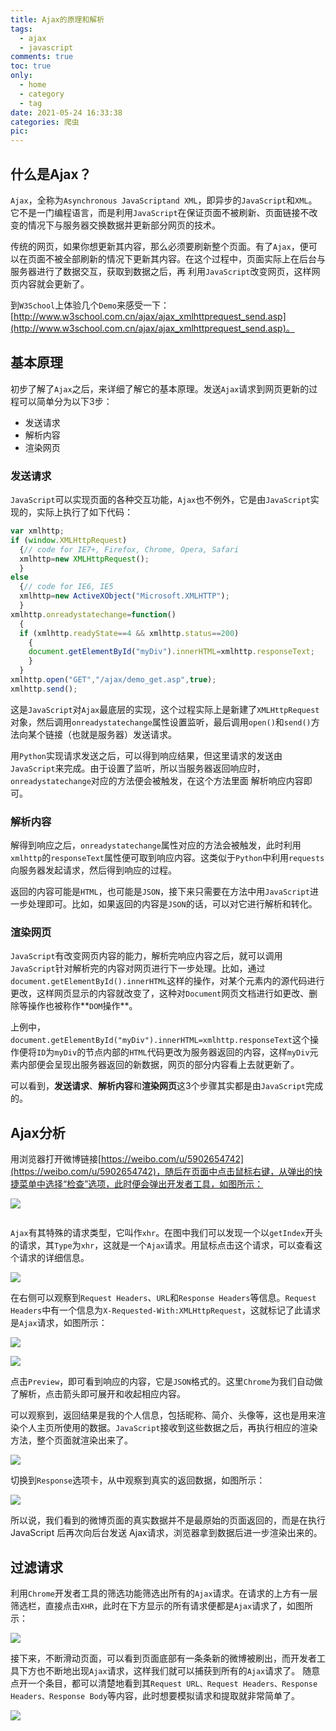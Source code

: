 ```yaml
---
title: Ajax的原理和解析
tags:
  - ajax
  - javascript
comments: true
toc: true
only:
  - home
  - category
  - tag
date: 2021-05-24 16:33:38
categories: 爬虫
pic:
---
```


## 什么是Ajax？

`Ajax`，全称为`Asynchronous JavaScriptand XML`，即异步的`JavaScript`和`XML`。它不是一门编程语言，而是利用`JavaScript`在保证页面不被刷新、页面链接不改变的情况下与服务器交换数据并更新部分网页的技术。

传统的网页，如果你想更新其内容，那么必须要刷新整个页面。有了`Ajax`，便可以在页面不被全部刷新的情况下更新其内容。在这个过程中，页面实际上在后台与服务器进行了数据交互，获取到数据之后，再 利用`JavaScript`改变网页，这样网页内容就会更新了。

到`W3School`上体验几个`Demo`来感受一下：[http://www.w3school.com.cn/ajax/ajax_xmlhttprequest_send.asp](http://www.w3school.com.cn/ajax/ajax_xmlhttprequest_send.asp)。

## 基本原理

初步了解了`Ajax`之后，来详细了解它的基本原理。发送`Ajax`请求到网页更新的过程可以简单分为以下3步：

- 发送请求
- 解析内容
- 渲染网页

### 发送请求

`JavaScript`可以实现页面的各种交互功能，`Ajax`也不例外，它是由`JavaScript`实现的，实际上执行了如下代码：

```javascript
var xmlhttp;
if (window.XMLHttpRequest)
  {// code for IE7+, Firefox, Chrome, Opera, Safari
  xmlhttp=new XMLHttpRequest();
  }
else
  {// code for IE6, IE5
  xmlhttp=new ActiveXObject("Microsoft.XMLHTTP");
  }
xmlhttp.onreadystatechange=function()
  {
  if (xmlhttp.readyState==4 && xmlhttp.status==200)
    {
    document.getElementById("myDiv").innerHTML=xmlhttp.responseText;
    }
  }
xmlhttp.open("GET","/ajax/demo_get.asp",true);
xmlhttp.send();
```

这是`JavaScript`对`Ajax`最底层的实现，这个过程实际上是新建了`XMLHttpRequest`对象，然后调用`onreadystatechange`属性设置监听，最后调用`open()`和`send()`方法向某个链接（也就是服务器）发送请求。

用`Python`实现请求发送之后，可以得到响应结果，但这里请求的发送由`JavaScript`来完成。由于设置了监听，所以当服务器返回响应时，`onreadystatechange`对应的方法便会被触发，在这个方法里面 解析响应内容即可。

### 解析内容

解得到响应之后，`onreadystatechange`属性对应的方法会被触发，此时利用`xmlhttp`的`responseText`属性便可取到响应内容。这类似于`Python`中利用`requests`向服务器发起请求，然后得到响应的过程。

返回的内容可能是`HTML`，也可能是`JSON`，接下来只需要在方法中用`JavaScript`进一步处理即可。比如，如果返回的内容是`JSON`的话，可以对它进行解析和转化。

### 渲染网页

`JavaScript`有改变网页内容的能力，解析完响应内容之后，就可以调用`JavaScript`针对解析完的内容对网页进行下一步处理。比如，通过`document.getElementById().innerHTML`这样的操作，对某个元素内的源代码进行更改，这样网页显示的内容就改变了，这种对`Document`网页文档进行如更改、删除等操作也被称作**`DOM`操作**。

上例中，`document.getElementById("myDiv").innerHTML=xmlhttp.responseText`这个操作便将`ID`为`myDiv`的节点内部的`HTML`代码更改为服务器返回的内容，这样`myDiv`元素内部便会呈现出服务器返回的新数据，网页的部分内容看上去就更新了。

可以看到，**发送请求**、**解析内容**和**渲染网页**这3个步骤其实都是由`JavaScript`完成的。

## Ajax分析

用浏览器打开微博链接[https://weibo.com/u/5902654742](https://weibo.com/u/5902654742)，随后在页面中点击鼠标右键，从弹出的快捷菜单中选择“检查”选项，此时便会弹出开发者工具，如图所示：

![](Screenshot_1.webp)

```python

```

`Ajax`有其特殊的请求类型，它叫作`xhr`。在图中我们可以发现一个以`getIndex`开头的请求，其`Type`为`xhr`，这就是一个`Ajax`请求。用鼠标点击这个请求，可以查看这个请求的详细信息。

![](Screenshot_2.webp)

在右侧可以观察到`Request Headers`、`URL`和`Response Headers`等信息。`Request Headers`中有一个信息为`X-Requested-With:XMLHttpRequest`，这就标记了此请求是`Ajax`请求，如图所示：

![](Screenshot_3.webp)

![](Screenshot_4.webp)

点击`Preview`，即可看到响应的内容，它是`JSON`格式的。这里`Chrome`为我们自动做了解析，点击箭头即可展开和收起相应内容。

可以观察到，返回结果是我的个人信息，包括昵称、简介、头像等，这也是用来渲染个人主页所使用的数据。`JavaScript`接收到这些数据之后，再执行相应的渲染方法，整个页面就渲染出来了。

![](Screenshot_5.webp)

切换到`Response`选项卡，从中观察到真实的返回数据，如图所示：

![](Screenshot_6.webp)

所以说，我们看到的微博页面的真实数据并不是最原始的页面返回的，而是在执行 JavaScript 后再次向后台发送 Ajax请求，浏览器拿到数据后进一步渲染出来的。

## 过滤请求

利用`Chrome`开发者工具的筛选功能筛选出所有的`Ajax`请求。在请求的上方有一层筛选栏，直接点击`XHR`，此时在下方显示的所有请求便都是`Ajax`请求了，如图所示：

![](Screenshot_7.webp)

接下来，不断滑动页面，可以看到页面底部有一条条新的微博被刷出，而开发者工具下方也不断地出现`Ajax`请求，这样我们就可以捕获到所有的`Ajax`请求了。 随意点开一个条目，都可以清楚地看到其`Request URL、Request Headers、Response Headers、Response Body`等内容，此时想要模拟请求和提取就非常简单了。

![](Screenshot_8.webp)

